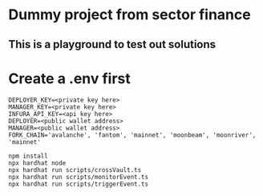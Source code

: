 # Dummy project from sector finance
## This is a playground to test out solutions

# Create a .env first
```
DEPLOYER_KEY=<private key here>
MANAGER_KEY=<private key here>
INFURA_API_KEY=<api key here>
DEPLOYER=<public wallet address>
MANAGER=<public wallet address>
FORK_CHAIN='avalanche', 'fantom', 'mainnet', 'moonbeam', 'moonriver', 'mainnet'
```


```shell
npm install
npx hardhat node
npx hardhat run scripts/crossVault.ts
npx hardhat run scripts/monitorEvent.ts
npx hardhat run scripts/triggerEvent.ts
```
